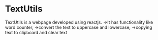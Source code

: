 # TextUtils
 
TextUtils is a webpage developed using reactjs. 
->It has functionality like word counter,
->convert the text to uppercase and lowercase, 
->copying text to clipboard and clear text
